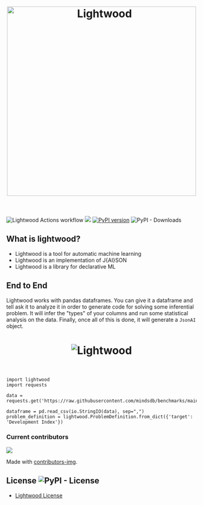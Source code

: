 <h1 align="center">
	<img width="500" src="https://github.com/mindsdb/mindsdb-docs/blob/master/mindsdb-docs/docs/assets/MindsDBLightwood@3x.png" alt="Lightwood">
	<br>
	<br>
</h1>

![Lightwood Actions workflow](https://github.com/mindsdb/lightwood/workflows/Lightwood%20Actions%20workflow/badge.svg)
![](https://img.shields.io/badge/python-3.6%20|%203.7|%203.8-brightgreen.svg)
[![PyPI version](https://badge.fury.io/py/lightwood.svg)](https://badge.fury.io/py/lightwood)
![PyPI - Downloads](https://img.shields.io/pypi/dm/lightwood)


## What is lightwood?

* Lightwood is a tool for automatic machine learning
* Lightwood is an implementation of J{AI}SON
* Lightwood is a library for declarative ML

## End to End

Lightwood works with pandas dataframes. You can give it a dataframe and tell ask it to analyze it in order to generate code for solving some inferential problem. It will infer the "types" of your columns and run some statistical analysis on the data. Finally, once all of this is done, it will generate a `JsonAI` object.

<h1 align="center">
	<img src="https://github.com/mindsdb/lightwood/blob/staging/docs/1.jpg" alt="Lightwood">
	<br>
	<br>
</h1>


```
import lightwood
import requests

data = requests.get('https://raw.githubusercontent.com/mindsdb/benchmarks/main/benchmarks/datasets/hdi/data.csv').text

dataframe = pd.read_csv(io.StringIO(data), sep=",")
problem_definition = lightwood.ProblemDefinition.from_dict({'target': 'Development Index'})
```




### Current contributors 

<a href="https://github.com/mindsdb/lightwood/graphs/contributors">
  <img src="https://contributors-img.web.app/image?repo=mindsdb/lightwood" />
</a>

Made with [contributors-img](https://contributors-img.web.app).

## License ![PyPI - License](https://img.shields.io/pypi/l/lightwood)

* [Lightwood License](https://github.com/mindsdb/lightwood/blob/master/LICENSE)
